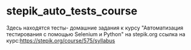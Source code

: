 # stepik_auto_tests_course
Здесь находятся тесты- домашние задания к курсу "Автоматизация тестирования с помощью Selenium и Python" на stepik.org ссылка на курс:https://stepik.org/course/575/syllabus
